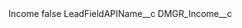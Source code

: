 <?xml version="1.0" encoding="UTF-8"?>
<CustomMetadata xmlns="http://soap.sforce.com/2006/04/metadata" xmlns:xsi="http://www.w3.org/2001/XMLSchema-instance" xmlns:xsd="http://www.w3.org/2001/XMLSchema">
    <label>Income</label>
    <protected>false</protected>
    <values>
        <field>LeadFieldAPIName__c</field>
        <value xsi:type="xsd:string">DMGR_Income__c</value>
    </values>
</CustomMetadata>
